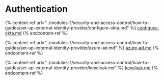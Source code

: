 # Authentication

{% content-ref url="../modules-1/security-and-access-control/how-to-guides/set-up-external-identity-provider/configure-okta.md" %}
[configure-okta.md](../modules-1/security-and-access-control/how-to-guides/set-up-external-identity-provider/configure-okta.md)
{% endcontent-ref %}

{% content-ref url="../modules-1/security-and-access-control/how-to-guides/set-up-external-identity-provider/azure-ad.md" %}
[azure-ad.md](../modules-1/security-and-access-control/how-to-guides/set-up-external-identity-provider/azure-ad.md)
{% endcontent-ref %}

{% content-ref url="../modules-1/security-and-access-control/how-to-guides/set-up-external-identity-provider/keycloak.md" %}
[keycloak.md](../modules-1/security-and-access-control/how-to-guides/set-up-external-identity-provider/keycloak.md)
{% endcontent-ref %}
